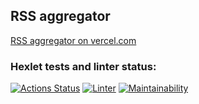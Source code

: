 ## RSS aggregator

[RSS aggregator on vercel.com](https://frontend-project-lvl3-smorodinavik.vercel.app)

### Hexlet tests and linter status:
[![Actions Status](https://github.com/SmorodinaVik/frontend-project-lvl3/workflows/hexlet-check/badge.svg)](https://github.com/SmorodinaVik/frontend-project-lvl3/actions)
[![Linter](https://github.com/SmorodinaVik/frontend-project-lvl3/actions/workflows/linter.yml/badge.svg)](https://github.com/SmorodinaVik/frontend-project-lvl3/actions/workflows/linter.yml)
[![Maintainability](https://api.codeclimate.com/v1/badges/2978b3898dc19793314d/maintainability)](https://codeclimate.com/github/SmorodinaVik/frontend-project-lvl3/maintainability)

